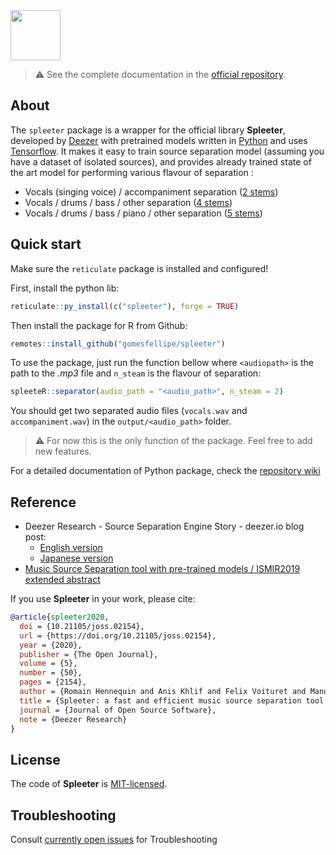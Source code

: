 <img src="https://github.com/deezer/spleeter/raw/master/images/spleeter_logo.png" height="80" />

> :warning: See the complete documentation in the [official repository](https://github.com/deezer/spleeter).

## About

The `spleeter` package is a wrapper for the official library **Spleeter**, developed by [Deezer](https://www.deezer.com/) with pretrained models
written in [Python](https://www.python.org/) and uses [Tensorflow](https://tensorflow.org/). It makes it easy
to train source separation model (assuming you have a dataset of isolated sources), and provides
already trained state of the art model for performing various flavour of separation :

* Vocals (singing voice) / accompaniment separation ([2 stems](https://github.com/deezer/spleeter/wiki/2.-Getting-started#using-2stems-model))
* Vocals / drums / bass / other separation ([4 stems](https://github.com/deezer/spleeter/wiki/2.-Getting-started#using-4stems-model))
* Vocals / drums / bass / piano / other separation ([5 stems](https://github.com/deezer/spleeter/wiki/2.-Getting-started#using-5stems-model))

## Quick start

Make sure the `reticulate` package is installed and configured!

First, install the python lib:

```r
reticulate::py_install(c("spleeter"), forge = TRUE)
```

Then install the package for R from Github:

```r
remotes::install_github("gomesfellipe/spleeter")
```

To use the package, just run the function bellow where `<audiopath>` is the path to the *.mp3*  file and `n_steam` is the flavour of separation:

```r
spleeteR::separator(audio_path = "<audio_path>", n_steam = 2)
```

You should get two separated audio files (`vocals.wav` and `accompaniment.wav`) in the `output/<audio_path>` folder.

> :warning: For now this is the only function of the package. Feel free to add new features.

For a detailed documentation of Python package, check the [repository wiki](https://github.com/deezer/spleeter/wiki/1.-Installation)

## Reference

* Deezer Research - Source Separation Engine Story - deezer.io blog post:
  * [English version](https://deezer.io/releasing-spleeter-deezer-r-d-source-separation-engine-2b88985e797e)
  * [Japanese version](http://dzr.fm/splitterjp)
* [Music Source Separation tool with pre-trained models / ISMIR2019 extended abstract](http://archives.ismir.net/ismir2019/latebreaking/000036.pdf)

If you use **Spleeter** in your work, please cite:

```BibTeX
@article{spleeter2020,
  doi = {10.21105/joss.02154},
  url = {https://doi.org/10.21105/joss.02154},
  year = {2020},
  publisher = {The Open Journal},
  volume = {5},
  number = {50},
  pages = {2154},
  author = {Romain Hennequin and Anis Khlif and Felix Voituret and Manuel Moussallam},
  title = {Spleeter: a fast and efficient music source separation tool with pre-trained models},
  journal = {Journal of Open Source Software},
  note = {Deezer Research}
}
```

## License

The code of **Spleeter** is [MIT-licensed](LICENSE).

## Troubleshooting

Consult [currently open issues](https://github.com/deezer/spleeter/issues) for Troubleshooting 

